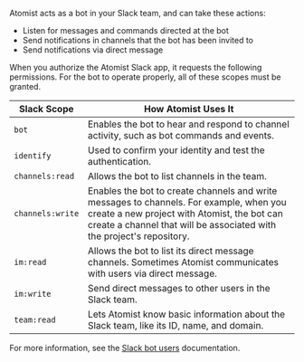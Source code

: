 Atomist acts as a bot in your Slack team, and can take these actions:

*   Listen for messages and commands directed at the bot
*   Send notifications in channels that the bot has been invited to
*   Send notifications via direct message

When you authorize the Atomist Slack app, it requests the following
permissions.  For the bot to operate properly, all of these scopes
must be granted.

Slack Scope | How Atomist Uses It
-------------|----------
`bot` | Enables the bot to hear and respond to channel activity, such as bot commands and events.
`identify` | Used to confirm your identity and test the authentication.
`channels:read` |  Allows the bot to list channels in the team.
`channels:write` | Enables the bot to create channels and write messages to channels.  For example, when you create a new project with Atomist, the bot can create a channel that will be associated with the project's repository.
`im:read` | Allows the bot to list its direct message channels.  Sometimes Atomist communicates with users via direct message.
`im:write` | Send direct messages to other users in the Slack team.
`team:read` | Lets Atomist know basic information about the Slack team, like its ID, name, and domain.


For more information, see the [Slack bot users][bot-users] documentation.

[bot-users]: https://api.slack.com/bot-users
